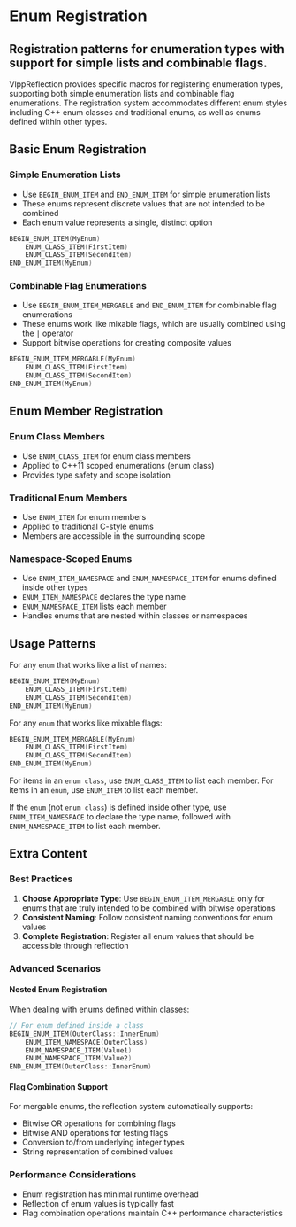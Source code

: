 # Enum Registration

## Registration patterns for enumeration types with support for simple lists and combinable flags.

VlppReflection provides specific macros for registering enumeration types, supporting both simple enumeration lists and combinable flag enumerations. The registration system accommodates different enum styles including C++ enum classes and traditional enums, as well as enums defined within other types.

## Basic Enum Registration

### Simple Enumeration Lists
- Use `BEGIN_ENUM_ITEM` and `END_ENUM_ITEM` for simple enumeration lists
- These enums represent discrete values that are not intended to be combined
- Each enum value represents a single, distinct option

```cpp
BEGIN_ENUM_ITEM(MyEnum)
    ENUM_CLASS_ITEM(FirstItem)
    ENUM_CLASS_ITEM(SecondItem)
END_ENUM_ITEM(MyEnum)
```

### Combinable Flag Enumerations
- Use `BEGIN_ENUM_ITEM_MERGABLE` and `END_ENUM_ITEM` for combinable flag enumerations
- These enums work like mixable flags, which are usually combined using the `|` operator
- Support bitwise operations for creating composite values

```cpp
BEGIN_ENUM_ITEM_MERGABLE(MyEnum)
    ENUM_CLASS_ITEM(FirstItem)
    ENUM_CLASS_ITEM(SecondItem)
END_ENUM_ITEM(MyEnum)
```

## Enum Member Registration

### Enum Class Members
- Use `ENUM_CLASS_ITEM` for enum class members
- Applied to C++11 scoped enumerations (enum class)
- Provides type safety and scope isolation

### Traditional Enum Members
- Use `ENUM_ITEM` for enum members
- Applied to traditional C-style enums
- Members are accessible in the surrounding scope

### Namespace-Scoped Enums
- Use `ENUM_ITEM_NAMESPACE` and `ENUM_NAMESPACE_ITEM` for enums defined inside other types
- `ENUM_ITEM_NAMESPACE` declares the type name
- `ENUM_NAMESPACE_ITEM` lists each member
- Handles enums that are nested within classes or namespaces

## Usage Patterns

For any `enum` that works like a list of names:
```cpp
BEGIN_ENUM_ITEM(MyEnum)
    ENUM_CLASS_ITEM(FirstItem)
    ENUM_CLASS_ITEM(SecondItem)
END_ENUM_ITEM(MyEnum)
```

For any `enum` that works like mixable flags:
```cpp
BEGIN_ENUM_ITEM_MERGABLE(MyEnum)
    ENUM_CLASS_ITEM(FirstItem)
    ENUM_CLASS_ITEM(SecondItem)
END_ENUM_ITEM(MyEnum)
```

For items in an `enum class`, use `ENUM_CLASS_ITEM` to list each member.
For items in an `enum`, use `ENUM_ITEM` to list each member.

If the `enum` (not `enum class`) is defined inside other type, use `ENUM_ITEM_NAMESPACE` to declare the type name, followed with `ENUM_NAMESPACE_ITEM` to list each member.

## Extra Content

### Best Practices

1. **Choose Appropriate Type**: Use `BEGIN_ENUM_ITEM_MERGABLE` only for enums that are truly intended to be combined with bitwise operations
2. **Consistent Naming**: Follow consistent naming conventions for enum values
3. **Complete Registration**: Register all enum values that should be accessible through reflection

### Advanced Scenarios

#### Nested Enum Registration
When dealing with enums defined within classes:
```cpp
// For enum defined inside a class
BEGIN_ENUM_ITEM(OuterClass::InnerEnum)
    ENUM_ITEM_NAMESPACE(OuterClass)
    ENUM_NAMESPACE_ITEM(Value1)
    ENUM_NAMESPACE_ITEM(Value2)
END_ENUM_ITEM(OuterClass::InnerEnum)
```

#### Flag Combination Support
For mergable enums, the reflection system automatically supports:
- Bitwise OR operations for combining flags
- Bitwise AND operations for testing flags
- Conversion to/from underlying integer types
- String representation of combined values

### Performance Considerations

- Enum registration has minimal runtime overhead
- Reflection of enum values is typically fast
- Flag combination operations maintain C++ performance characteristics